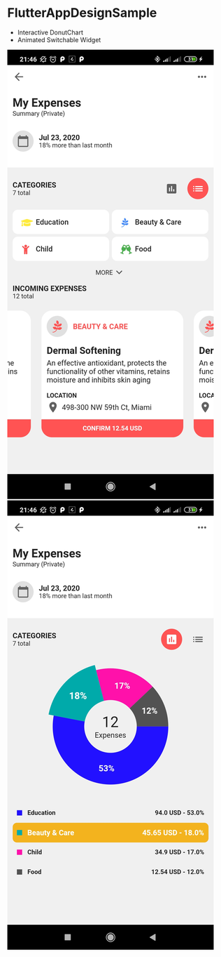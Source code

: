 # FlutterAppDesignSample

* Interactive DonutChart
* Animated Switchable Widget

<img src="screenshots/list.jpg">

<img src="screenshots/chart.jpg">